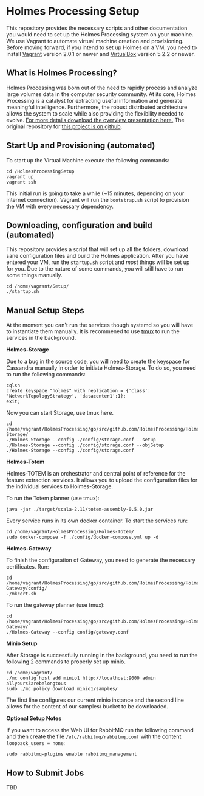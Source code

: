 # Holmes Processing Setup

This repository provides the necessary scripts and other documentation you would need to set up the Holmes Processing system on your machine. We use Vagrant to automate virtual machine creation and provisioning. Before moving forward, if you intend to set up Holmes on a VM, you need to install [Vagrant](https://www.vagrantup.com/intro/getting-started/install.html) version 2.0.1 or newer and [VirtualBox](https://www.virtualbox.org/) version 5.2.2 or newer.

## What is Holmes Processing?

Holmes Processing was born out of the need to rapidly process and analyze large volumes data in the computer security community. At its core, Holmes Processing is a catalyst for extracting useful information and generate meaningful intelligence. Furthermore, the robust distributed architecture allows the system to scale while also providing the flexibility needed to evolve. [For more details download the overview presentation here.](https://www.holmesprocessing.com/downloads/Holmes_Processing_Overview_2017.pdf) The original repository for [this project is on github](https://github.com/HolmesProcessing).

## Start Up and Provisioning (automated)

To start up the Virtual Machine execute the following commands:
```shell
cd /HolmesProcessingSetup
vagrant up
vagrant ssh
```

This initial run is going to take a while (~15 minutes, depending on your internet connection). Vagrant will run the `bootstrap.sh` script to provision the VM with every necessary dependency. 

## Downloading, configuration and build (automated)

This repository provides a script that will set up all the folders, download sane configuration files and build the Holmes application. After you have entered your VM, run the `startup.sh` script and *most* things will be set up for you. Due to the nature of some commands, you will still have to run some things manually.

```shell
cd /home/vagrant/Setup/
./startup.sh
```

## Manual Setup Steps

At the moment you can't run the services though systemd so you will have to instantiate them manually. It is recommened to use [tmux](https://danielmiessler.com/study/tmux/#gs.zZb0q7U) to run the services in the background.

**Holmes-Storage**

Due to a bug in the source code, you will need to create the keyspace for Cassandra manually in order to initiate Holmes-Storage. To do so, you need to run the following commands:

```shell
cqlsh
create keyspace "holmes" with replication = {'class': 'NetworkTopologyStrategy', 'datacenter1':1};
exit;
```

Now you can start Storage, use tmux here.

```shell
cd /home/vagrant/HolmesProcessing/go/src/github.com/HolmesProcessing/Holmes-Storage/
./Holmes-Storage --config ./config/storage.conf --setup
./Holmes-Storage --config ./config/storage.conf --objSetup
./Holmes-Storage --config ./config/storage.conf
```

**Holmes-Totem**

Holmes-TOTEM is an orchestrator and central point of reference for the feature extraction services. It allows you to upload the configuration files for the individual services to Holmes-Storage.

To run the Totem planner (use tmux):
```shell
java -jar ./target/scala-2.11/totem-assembly-0.5.0.jar
```

Every service runs in its own docker container. To start the services run:
```shell
cd /home/vagrant/HolmesProcessing/Holmes-Totem/
sudo docker-compose -f ./config/docker-compose.yml up -d
```

**Holmes-Gateway**

To finish the configuration of Gateway, you need to generate the necessary certificates. Run:
```shell
cd /home/vagrant/HolmesProcessing/go/src/github.com/HolmesProcessing/Holmes-Gateway/config/
./mkcert.sh
```

To run the gateway planner (use tmux):
```shell
cd /home/vagrant/HolmesProcessing/go/src/github.com/HolmesProcessing/Holmes-Gateway/
./Holmes-Gateway --config config/gateway.conf
```

**Minio Setup**

After Storage is successfully running in the background, you need to run the following 2 commands to properly set up minio. 

```shell
cd /home/vagrant/
./mc config host add minio1 http://localhost:9000 admin allyours3arebelongtous
sudo ./mc policy download minio1/samples/
```

The first line configures our current minio instance and the second line allows for the content of our samples/ bucket to be downloaded.

**Optional Setup Notes**

If you want to access the Web UI for RabbitMQ run the following command and then create the file `/etc/rabbitmq/rabbitmq.conf` with the content `loopback_users = none`:

```shell
sudo rabbitmq-plugins enable rabbitmq_management
```

## How to Submit Jobs

TBD



